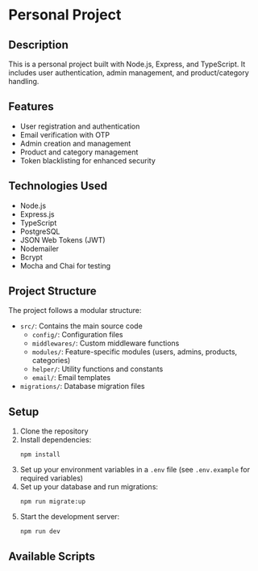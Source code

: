 # Personal Project

## Description

This is a personal project built with Node.js, Express, and TypeScript. It includes user authentication, admin management, and product/category handling.

## Features

- User registration and authentication
- Email verification with OTP
- Admin creation and management
- Product and category management
- Token blacklisting for enhanced security

## Technologies Used

- Node.js
- Express.js
- TypeScript
- PostgreSQL
- JSON Web Tokens (JWT)
- Nodemailer
- Bcrypt
- Mocha and Chai for testing

## Project Structure

The project follows a modular structure:

- `src/`: Contains the main source code
  - `config/`: Configuration files
  - `middlewares/`: Custom middleware functions
  - `modules/`: Feature-specific modules (users, admins, products, categories)
  - `helper/`: Utility functions and constants
  - `email/`: Email templates
- `migrations/`: Database migration files

## Setup

1. Clone the repository
2. Install dependencies:
   ```
   npm install
   ```
3. Set up your environment variables in a `.env` file (see `.env.example` for required variables)
4. Set up your database and run migrations:
   ```
   npm run migrate:up
   ```
5. Start the development server:
   ```
   npm run dev
   ```

## Available Scripts
